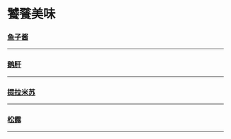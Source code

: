 饕餮美味
=======

### [鱼子酱](caviar)

---

### [鹅肝](goose-liver)

---

### [提拉米苏](tiramisu)

---

### [松露](truffle)

---
